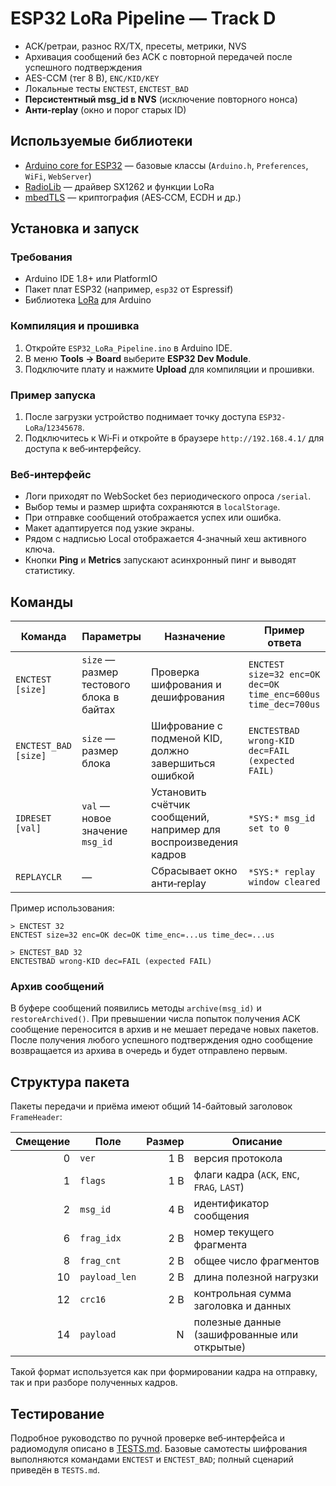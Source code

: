 # ESP32 LoRa Pipeline — Track D
- ACK/ретраи, разнос RX/TX, пресеты, метрики, NVS
- Архивация сообщений без ACK с повторной передачей после успешного подтверждения
- AES-CCM (тег 8 B), `ENC/KID/KEY`
- Локальные тесты `ENCTEST`, `ENCTEST_BAD`
- **Персистентный msg_id в NVS** (исключение повторного нонса)
- **Анти-replay** (окно и порог старых ID)

## Используемые библиотеки
- [Arduino core for ESP32](https://github.com/espressif/arduino-esp32) — базовые классы (`Arduino.h`, `Preferences`, `WiFi`, `WebServer`)
- [RadioLib](https://github.com/jgromes/RadioLib) — драйвер SX1262 и функции LoRa
- [mbedTLS](https://github.com/Mbed-TLS/mbedtls) — криптография (AES‑CCM, ECDH и др.)

## Установка и запуск
### Требования
- Arduino IDE 1.8+ или PlatformIO
- Пакет плат ESP32 (например, `esp32` от Espressif)
- Библиотека [LoRa](https://github.com/sandeepmistry/arduino-LoRa) для Arduino

### Компиляция и прошивка
1. Откройте `ESP32_LoRa_Pipeline.ino` в Arduino IDE.
2. В меню **Tools → Board** выберите **ESP32 Dev Module**.
3. Подключите плату и нажмите **Upload** для компиляции и прошивки.

### Пример запуска
1. После загрузки устройство поднимает точку доступа `ESP32-LoRa`/`12345678`.
2. Подключитесь к Wi‑Fi и откройте в браузере `http://192.168.4.1/` для доступа к веб‑интерфейсу.

### Веб‑интерфейс
- Логи приходят по WebSocket без периодического опроса `/serial`.
- Выбор темы и размер шрифта сохраняются в `localStorage`.
- При отправке сообщений отображается успех или ошибка.
- Макет адаптируется под узкие экраны.
- Рядом с надписью Local отображается 4‑значный хеш активного ключа.
- Кнопки **Ping** и **Metrics** запускают асинхронный пинг и выводят статистику.

## Команды
| Команда | Параметры | Назначение | Пример ответа |
|--------|-----------|------------|---------------|
| `ENCTEST [size]` | `size` — размер тестового блока в байтах | Проверка шифрования и дешифрования | `ENCTEST size=32 enc=OK dec=OK time_enc=600us time_dec=700us` |
| `ENCTEST_BAD [size]` | `size` — размер блока | Шифрование с подменой KID, должно завершиться ошибкой | `ENCTESTBAD wrong-KID dec=FAIL (expected FAIL)` |
| `IDRESET [val]` | `val` — новое значение `msg_id` | Установить счётчик сообщений, например для воспроизведения кадров | `*SYS:* msg_id set to 0` |
| `REPLAYCLR` | — | Сбрасывает окно анти‑replay | `*SYS:* replay window cleared` |

Пример использования:

```
> ENCTEST 32
ENCTEST size=32 enc=OK dec=OK time_enc=...us time_dec=...us

> ENCTEST_BAD 32
ENCTESTBAD wrong-KID dec=FAIL (expected FAIL)
```

### Архив сообщений
В буфере сообщений появились методы `archive(msg_id)` и `restoreArchived()`. При превышении числа попыток получения ACK сообщение переносится в архив и не мешает передаче новых пакетов. После получения любого успешного подтверждения одно сообщение возвращается из архива в очередь и будет отправлено первым.

## Структура пакета
Пакеты передачи и приёма имеют общий 14-байтовый заголовок `FrameHeader`:

| Смещение | Поле        | Размер | Описание                                       |
|---------:|-------------|-------:|------------------------------------------------|
| 0        | `ver`       | 1 B    | версия протокола                               |
| 1        | `flags`     | 1 B    | флаги кадра (`ACK`, `ENC`, `FRAG`, `LAST`)      |
| 2        | `msg_id`    | 4 B    | идентификатор сообщения                         |
| 6        | `frag_idx`  | 2 B    | номер текущего фрагмента                        |
| 8        | `frag_cnt`  | 2 B    | общее число фрагментов                          |
| 10       | `payload_len` | 2 B  | длина полезной нагрузки                         |
| 12       | `crc16`     | 2 B    | контрольная сумма заголовка и данных            |
| 14       | `payload`   | N      | полезные данные (зашифрованные или открытые)    |

Такой формат используется как при формировании кадра на отправку, так и при разборе полученных кадров.

## Тестирование
Подробное руководство по ручной проверке веб‑интерфейса и радиомодуля описано в [TESTS.md](TESTS.md).
Базовые самотесты шифрования выполняются командами `ENCTEST` и `ENCTEST_BAD`; полный сценарий приведён в `TESTS.md`.
